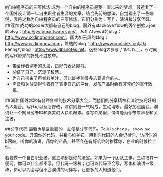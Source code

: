 #自由程序员的三项修炼
成为一个自由的程序员是我一直以来的梦想，最近看了一个国外设计师一年自由职业者生涯的文章，结合先前的想法，自觉看出了一些端倪，我将之称为自由程序员的三项修炼。它们分别为：写作，演讲和分享代码。
##写作
成功的coder大都有自己的blog，国外有stackoverflow的两个创始人joel的blog：<http://joelonsoftware.com/>，Jeff Atwood的blog：<http://www.codinghorror.com/>。国内如云风的blog：<http://www.codingnow.com>，陈皓的blog：<http://www.coolshell.cn>以及Fenng的blog：<http://www.dbanotes.net>。这些blog大多写了10年以上，长时间的写作带来的好处不胜枚举。  

* 带给作者清晰的头脑，良好的表达能力。
* 总结了自己，沉淀了智慧。
* 为自己带来了声誉和关注，因此能找到很多志同道合的人。
* 声誉和关注使得作者有了宣传自己的平台，发布产品时会有非常好的宣传效果。

##演讲
国外常常有各种各样的技术分享大会，而他们的分享精神和演讲技巧好的令人咂舌。写作可以反复修改，演讲则要一气呵成，生动清晰，最好加点幽默。演讲让一个网址或者ID和真实的人联系起来。与写作类似，演讲能为你带来声誉和关注者。

##分享代码
最后也是最重要的一点便是分享代码。Talk is cheap， show me your code。开源你的代码，并精心维护它。用到你代码的人会记得你，访问你的b网站，听你的演讲，用你的产品，甚至会在有好机会时推荐你，创业的时候拉上你。

若要做一个自由职业者，这三项都是你的法宝。如果为一个团队工作，三项取其一便可。你可以什么都不写，但代码一级棒；也可以代码不会写，写作和演讲一级棒，你可以为会写但不会演讲的同伴写，让更多的人知道他们。


